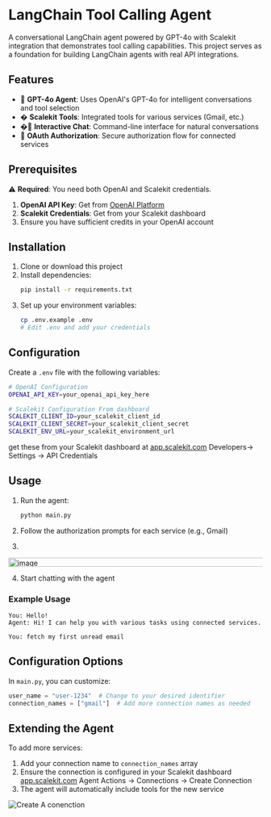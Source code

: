 # LangChain Tool Calling Agent

A conversational LangChain agent powered by GPT-4o with Scalekit integration that demonstrates tool calling capabilities.
This project serves as a foundation for building LangChain agents with real API integrations.

## Features

- 🤖 **GPT-4o Agent**: Uses OpenAI's GPT-4o for intelligent conversations and tool selection
- � **Scalekit Tools**: Integrated tools for various services (Gmail, etc.)
- �💬 **Interactive Chat**: Command-line interface for natural conversations
- 🔗 **OAuth Authorization**: Secure authorization flow for connected services

## Prerequisites

⚠️ **Required**: You need both OpenAI and Scalekit credentials.

1. **OpenAI API Key**: Get from [OpenAI Platform](https://platform.openai.com/api-keys)
2. **Scalekit Credentials**: Get from your Scalekit dashboard
3. Ensure you have sufficient credits in your OpenAI account

## Installation

1. Clone or download this project
2. Install dependencies:
   ```bash
   pip install -r requirements.txt
   ```
3. Set up your environment variables:
   ```bash
   cp .env.example .env
   # Edit .env and add your credentials
   ```

## Configuration

Create a `.env` file with the following variables:

```bash
# OpenAI Configuration
OPENAI_API_KEY=your_openai_api_key_here

# Scalekit Configuration From dashboard
SCALEKIT_CLIENT_ID=your_scalekit_client_id
SCALEKIT_CLIENT_SECRET=your_scalekit_client_secret
SCALEKIT_ENV_URL=your_scalekit_environment_url
```
get these from your Scalekit dashboard at [app.scalekit.com](https://app.scalekit.com) 
Developers-> Settings -> API Credentials

## Usage

1. Run the agent:
   ```bash
   python main.py
   ```

2. Follow the authorization prompts for each service (e.g., Gmail)
3. 
<img width="779" height="18" alt="image" src="https://github.com/user-attachments/assets/610c9538-e5fc-4250-91a6-8fe1c7da69dc" />

4. Start chatting with the agent

### Example Usage

```
You: Hello!
Agent: Hi! I can help you with various tasks using connected services.

You: fetch my first unread email
```



## Configuration Options

In `main.py`, you can customize:

```python
user_name = "user-1234"  # Change to your desired identifier
connection_names = ["gmail"]  # Add more connection names as needed
```
## Extending the Agent

To add more services:
1. Add your connection name to `connection_names` array
2. Ensure the connection is configured in your Scalekit dashboard [app.scalekit.com](https://app.scalekit.com)
 Agent Actions -> Connections -> Create Connection
3. The agent will automatically include tools for the new service

![Create A conenction](https://github.com/user-attachments/assets/98f7bbad-08a2-4a42-a9f8-c6301cfb72a1)

